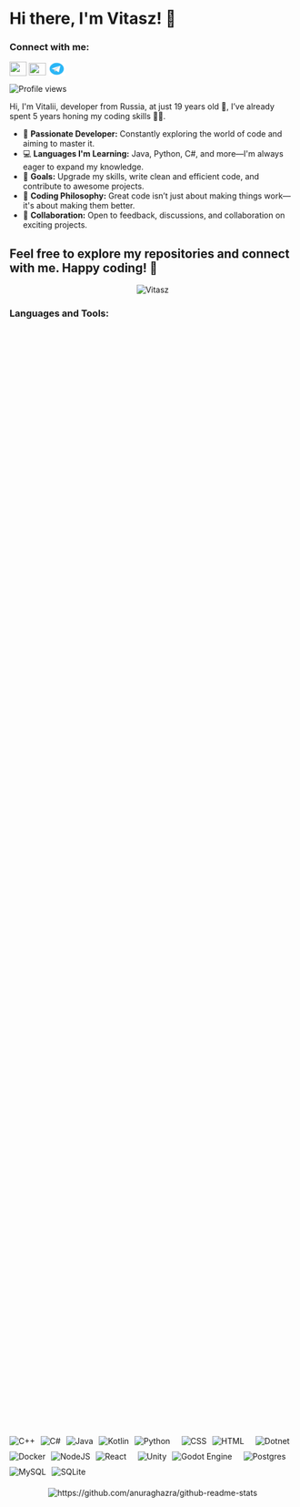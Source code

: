# Hi there, I'm Vitasz! 👋

### Connect with me:
<span align="left">
<a href="https://vk.com/vitaliibogomia" target="blank"><img align="center" src="https://raw.githubusercontent.com/rahuldkjain/github-profile-readme-generator/master/src/images/icons/Social/vk.svg" alt="" height="25" width="30" /></a>
<a href="https://discordapp.com/users/vitasz" target="blank"><img align="center" src="https://raw.githubusercontent.com/rahuldkjain/github-profile-readme-generator/master/src/images/icons/Social/discord.svg" alt="" height="22" width="30" /></a>
<a href="https://t.me/l_vitas_l" target="blank"><img align="center" src="https://raw.githubusercontent.com/AliSawari/github-profile-readme-generator/master/src/images/icons/Social/telegram.svg" alt="" height="25" width="30" /></a>
<br/>

![Profile views](https://komarev.com/ghpvc/?username=Vitasz&style=flat-square)

Hi, I'm Vitalii, developer from Russia, at just 19 years old 👶, I’ve already spent 5 years honing my coding skills 🧑‍💻.
- 🚀 **Passionate Developer:** Constantly exploring the world of code and aiming to master it.
- 💻 **Languages I'm Learning:** Java, Python, C#, and more—I'm always eager to expand my knowledge.
- 🎯 **Goals:** Upgrade my skills, write clean and efficient code, and contribute to awesome projects.
- 🔧 **Coding Philosophy:** Great code isn’t just about making things work—it's about making them better.
- 🤝 **Collaboration:** Open to feedback, discussions, and collaboration on exciting projects.

## Feel free to explore my repositories and connect with me. Happy coding! 🎉
<p align="center">  <img src="https://github-readme-stats.vercel.app/api?username=Vitasz&show_icons=true&theme=gotham" alt="Vitasz" />


### Languages and Tools: 

<div style="display: flex; flex-direction: column; align-items: center; height: 100vh; justify-content: center;">
  <div style="display: flex; flex-wrap: wrap; gap: 10px; margin-bottom: 20px;">
    <img width="" src="https://img.shields.io/badge/C++-%2300599C.svg?logo=c%2B%2B&logoColor=white" alt="C++" />
    <img width="" src="https://img.shields.io/badge/C%23-%23239120.svg?logo=cshrp&logoColor=white" alt="C#" />
    <img width="" src="https://img.shields.io/badge/Java-%23ED8B00.svg?logo=openjdk&logoColor=white" alt="Java" />
    <img width="" src="https://img.shields.io/badge/Kotlin-%237F52FF.svg?logo=kotlin&logoColor=white" alt="Kotlin" />
    <img width="" src="https://img.shields.io/badge/Python-3776AB?logo=python&logoColor=fff" alt="Python" />
    <br />
    <img width="" src="https://img.shields.io/badge/CSS-1572B6?logo=css3&logoColor=fff" alt="CSS" />
    <img width="" src="https://img.shields.io/badge/HTML-%23E34F26.svg?logo=html5&logoColor=white" alt="HTML" />
    <br />
    <img width="" src="https://img.shields.io/badge/.NET-512BD4?logo=dotnet&logoColor=fff" alt="Dotnet" />
    <img width="" src="https://img.shields.io/badge/Docker-2496ED?logo=docker&logoColor=fff" alt="Docker" />
    <img width="" src="https://img.shields.io/badge/Node.js-6DA55F?logo=node.js&logoColor=white" alt="NodeJS" />
    <img width="" src="https://img.shields.io/badge/React-%2320232a.svg?logo=react&logoColor=%2361DAFB" alt="React" />
    <br />
    <img width="" src="https://img.shields.io/badge/Unity-%23000000.svg?logo=unity&logoColor=white" alt="Unity" />
    <img width="" src="https://img.shields.io/badge/Godot-%23FFFFFF.svg?logo=godot-engine" alt="Godot Engine" />
    <br />
    <img width="" src="https://img.shields.io/badge/Postgres-%23316192.svg?logo=postgresql&logoColor=white" alt="Postgres" />
    <img width="" src="https://img.shields.io/badge/MySQL-4479A1?logo=mysql&logoColor=fff" alt="MySQL" />
    <img width="" src="https://img.shields.io/badge/SQLite-%2307405e.svg?logo=sqlite&logoColor=white" alt="SQLite" />
  </div>
  <div>
    <img width="" src="https://github-readme-stats.vercel.app/api/top-langs/?username=vitasz&layout=compact" alt="https://github.com/anuraghazra/github-readme-stats" />
  </div>
</div>

